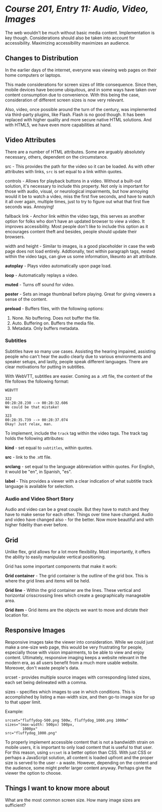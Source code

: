 # *Course 201, Entry 11:  Audio, Video, Images*

The web wouldn't be much without basic media content. Implementation is key though. Considerations should also be taken into account for accessibility. Maximizing accessibility maximizes an audience.

## Changes to Distribution 

In the earlier days of the internet, everyone was viewing web pages on their home computers or laptops. 

This made considerations for screen sizes of little consequence. Since then, mobile devices have become ubiquitous, and in some ways have taken over content consumption due to convenience. With this being the case, consideration of different screen sizes is now very relevant.

Also, video, once possible around the turn of the century, was implemented via third-party plugins, like Flash. Flash is no good though. It has been replaced with higher quality and more secure native HTML solutions. And with HTML5, we have even more capabilities at hand. 

## Video Attributes

There are a number of HTML attributes. Some are arguably absolutely necessary, others, dependent on the circumstance.

src - This provides the path for the video so it can be loaded. As with other attributes with links, `src` is set equal to a link within quotes.

controls - Allows for playback buttons in a video. Without a built-out solution, it's necessary to include this property. Not only is important for those with audio, visual, or neurological impairments, but how annoying would it be to watch a video, miss the first five seconds, and have to watch it all over again, multiple times, just to try to figure out what that first five seconds was. Annoying!

fallback link - Anchor link within the video tags, this serves as another option for folks who don't have an updated browser to view a video. It improves accessibility. Most people don't like to include this option as it encourages content theft and besides, people should update their browsers.

width and height - Similar to images, is a good placeholder in case the web page does not load entirely. Addtionally, text within paragraph tags, nested within the video tags, can give us some information, likeunto an alt attribute.

**autoplay** - Plays video automatically upon page load.

**loop** - Automatically replays a video.

**muted** - Turns off sound for video.

**poster** - Sets an image thumbnail before playing. Great for giving viewers a sense of the content.

**preload** - Buffers files, with the following options:

1. None. No buffering. Does not buffer the file.
2. Auto. Buffering on. Buffers the media file.
3. Metadata. Only buffers metadata.

### Subtitles

Subtitles have so many use cases. Assisting the hearing impaired, assisting people who can't hear the audio clearly due to various environments and speaker setups, and lastly, people speak different languages. There are clear motivations for putting in subtitles.

With WebVTT, subtitles are easier. Coming as a .vtt file, the content of the file follows the following format:

```
WEBVTT

322
00:28:28.230 --> 00:28:32.606
We could be that mistake!

323
00:28:35.739 --> 00:28:37.074
Okay! Just relax, man. 

```

To implement, include the `track` tag within the video tags. The track tag holds the following attributes:

**kind** - set equal to `subtitles`, within quotes.

**src** - link to the .vtt file.

**srclang** - set equal to the language abbreviation within quotes. For English, it would be "en", in Spanish, "es".

**label** - This provides a viewer with a clear indication of what subtitle track language is available for selection.

### Audio and Video Short Story

Audio and video can be a great couple. But they have to match and they have to make sense for each other. Things over time have changed. Audio and video have changed also - for the better. Now more beautiful and with higher fidelity than ever before.

## Grid 

Unlike flex, grid allows for a lot more flexibility. Most importantly, it offers the ability to easily manipulate vertical positioning.

Grid has some important components that make it work:

**Grid container** - The grid container is the outline of the grid box. This is where the grid lines and items will be held.

**Grid line** -  Within the grid container are the lines. These vertical and horizontal crisscrossing lines which create a geographically manageable area.

**Grid item** - Grid items are the objects we want to move and dictate their location for.

## Responsive Images

Responsive images take the viewer into consideration. While we could just make a one-size web page, this would be very frustrating for people, especially those with vision impairments, to be able to view and enjoy content. Ultimately, responsive imaging keeps a website relevant in the modern era, as all users benefit from a much more usable website. Moreover, don't waste people's data.

srcset - provides multiple source images with corresponding listed sizes, each set being delineated with a comma.

sizes - specifies which images to use in which conditions. This is accomplished by listing a max-width size, and then go-to image size for up to that upper limit.

Example:
```
srcset="fluffydog-500.png 500w, fluffydog_1000.png 1000w"
sizes="(max-width: 500px) 500px,
        1000px"
src="fluffydog_1000.png"

```

To properly implement accessible content that is not a bandwidth strain on mobile users, it is important to only load content that is useful to that user. For this reason, using `srcset` is a better option than CSS. With just CSS or perhaps a JavaScript solution, all content is loaded upfront and the proper size is served to the user - a waste. However, depending on the content and the audience, some might prefer larger content anyway. Perhaps give the viewer the option to choose.

## Things I want to know more about

What are the most common screen size. How many image sizes are sufficient?